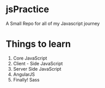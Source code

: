 # jsPractice
A Small Repo for all of my Javascript journey
# Things to learn
1. Core JavaScript
2. Client - Side JavaScript
3. Server Side JavaScript
4. AngularJS
5. Finally! Sass
